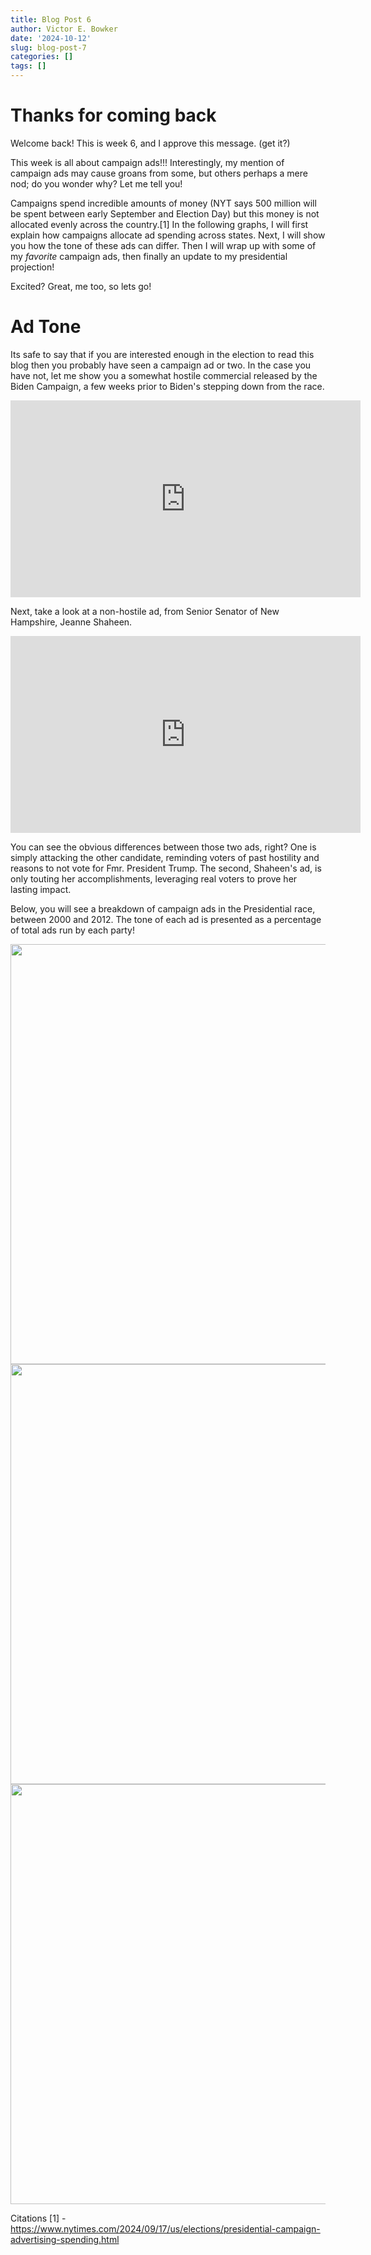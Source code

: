 ```yaml
---
title: Blog Post 6
author: Victor E. Bowker
date: '2024-10-12'
slug: blog-post-7
categories: []
tags: []
---
```



# Thanks for coming back

Welcome back! This is week 6, and I approve this message.
(get it?)

This week is all about campaign ads!!! Interestingly, my mention of campaign ads may cause groans from some, but others perhaps a mere nod; do you wonder why? Let me tell you!

Campaigns spend incredible amounts of money (NYT says 500 million will be spent between early September and Election Day) but this money is not allocated evenly across the country.[1] In the following graphs, I will first explain how campaigns allocate ad spending across states. Next, I will show you how the tone of these ads can differ. Then I will wrap up with some of my _favorite_ campaign ads, then finally an update to my presidential projection!

Excited? Great, me too, so lets go!










# Ad Tone

Its safe to say that if you are interested enough in the election to read this blog then you probably have seen a campaign ad or two. In the case you have not, let me show you a somewhat hostile commercial released by the Biden Campaign, a few weeks prior to Biden's stepping down from the race.

<iframe width="560" height="315" 
        src="https://www.youtube.com/embed/MOEMX6_A8MM" 
        title="YouTube video player" 
        frameborder="0" 
        allow="accelerometer; autoplay; clipboard-write; encrypted-media; gyroscope; picture-in-picture" 
        allowfullscreen>
</iframe>

Next, take a look at a non-hostile ad, from Senior Senator of New Hampshire, Jeanne Shaheen.

<iframe width="560" height="315" 
        src="https://www.youtube.com/embed/W5nneOtfCXM" 
        title="YouTube video player" 
        frameborder="0" 
        allow="accelerometer; autoplay; clipboard-write; encrypted-media; gyroscope; picture-in-picture" 
        allowfullscreen>
</iframe>

You can see the obvious differences between those two ads, right?
One is simply attacking the other candidate, reminding voters of past hostility and reasons to not vote for Fmr. President Trump. The second, Shaheen's ad, is only touting her accomplishments, leveraging real voters to prove her lasting impact. 

Below, you will see a breakdown of campaign ads in the Presidential race, between 2000 and 2012. The tone of each ad is presented as a percentage of total ads run by each party!

<img src="{{< blogdown/postref >}}index_files/figure-html/unnamed-chunk-7-1.png" width="672" />
<img src="{{< blogdown/postref >}}index_files/figure-html/unnamed-chunk-8-1.png" width="672" />

<img src="{{< blogdown/postref >}}index_files/figure-html/unnamed-chunk-10-1.png" width="672" />








Citations
[1] - https://www.nytimes.com/2024/09/17/us/elections/presidential-campaign-advertising-spending.html



